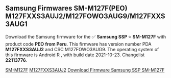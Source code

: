 <h2>Samsung Firmwares SM-M127F(PEO) M127FXXS3AUJ2/M127FOWO3AUG9/M127FXXS3AUG1</h2>
Download the Samsung firmware for the ✅ <strong>Samsung SSP </strong> ⭐ <strong>SM-M127F</strong> with product code <strong>PEO</strong> <strong> from Peru</strong>. This firmware has version number PDA <strong>M127FXXS3AUJ2</strong> and CSC M127FOWO3AUG9. The operating system of this firmware is Android R , with build date 2021-10-23. Changelist <strong>22113776</strong>.


[SM-M127F](https://samfirm.shop/samsung/model/SM-M127F)
[M127FXXS3AUJ2](https://samfirm.shop/samsung/pda/M127FXXS3AUJ2)
[Download Firmware Samsung SSP SM-M127F](https://samfirm.shop/samsung/firmware/467688)

